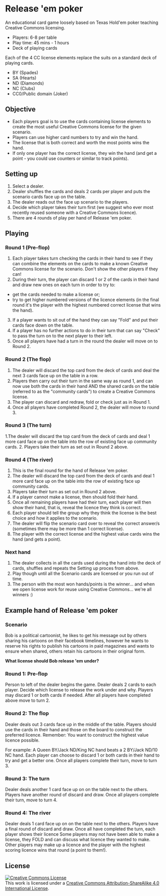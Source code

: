 # Release 'em poker
An educational card game loosely based on Texas Hold'em poker teaching Creative Commons licensing.

 * Players: 6-8 per table
 * Play time: 45 mins - 1 hours
 * Deck of playing cards
  
Each of the 4 CC license elements replace the suits on a standard deck of playing cards.
 * BY (Spades)
 * SA (Hearts)
 * ND (Diamonds)
 * NC (Clubs)
 * CC0/Public domain (Joker)

## Objective 
 * Each players goal is to use the cards containing license elements to create the most useful Creative Commons license for the given scenario. 
 * Players can use higher card numbers to try and win the hand. 
 * The license that is both correct and worth the most points wins the hand.
 * If only one player has the correct license, they win the hand (and get a point - you could use counters or similar to track points).

## Setting up
 1. Select a dealer.
 2. Dealer shuffles the cards and deals 2 cards per player and puts the scenario cards face up on the table.
 3. The dealer reads out the face up scenario to the players.
 4. Decide which player takes their turn first (we suggest who ever most recently reused someone with a Creative Commons licence).
 5. There are 4 rounds of play per hand of Release 'em poker.
 
## Playing 
### Round 1 (Pre-flop) 
  1. Each player takes turn checking the cards in their hand to see if they can combine the elements on the cards to make a known Creative Commons license for the scenario. Don't show the other players if they can!
  2. During their turn, the player can discard 1 or 2 of the cards in their hand and draw new ones on each turn in order to try to:
   * get the cards needed to make a license or;
   * try to get higher numbered versions of the licence elements (in the final round it's the player with the highest numbered correct license that wins the hand).
  3. If a player wants to sit out of the hand they can say "Fold" and put their cards face down on the table.
  4. If a player has no further actions to do in their turn that can say "Check" to pass the turn on to the next player to their left.
  5. Once all players have had a turn in the round the dealer will move on to Round 2.

### Round 2 (The flop)
  1. The dealer will discard the top card from the deck of cards and deal the next 3 cards face up on the table in a row.
  2. Players then carry out their turn in the same way as round 1, and can now use both the cards in their hand AND the shared cards on the table (referred to as the "community cards") to create a Creative Commons license.
  3. The player can discard and redraw, fold or check just as in Round 1.
  4. Once all players have completed Round 2, the dealer will move to round 3.
  
### Round 3 (The turn)
 1.The dealer will discard the top card from the deck of cards and deal 1 more card face up on the table into the row of existing face up community cards.
 2. Players take their turn as set out in Round 2 above.
  
### Round 4 (The river)
 1. This is the final round for the hand of Release 'em poker.
 2. The dealer will discard the top card from the deck of cards and deal 1 more card face up on the table into the row of existing face up community cards.
 3. Players take their turn as set out in Round 2 above.
 4. If a player cannot make a license, then should fold their hand.
 5. Once all remaining players have had their turn, each player will then show their hand, that is, reveal the licence they think is correct.
 6. Each player should tell the group why they think the license is the best choice and how it applies to the scenario.
 7. The dealer will flip the scenario card over to reveal the correct answer/s (sometimes there may be more than 1 correct license).
 8. The player with the correct license and the highest value cards wins the hand (and gets a point).
 
### Next hand
 1. The dealer collects in all the cards used during the hand into the deck of cards, shuffles and repeats the Setting up proces from above.
 2. Play though until all the Scenario cards are licensed or you run out of time.
 3. The person with the most won hands/points is the winner... and when we open license work for reuse using Creative Commons... we're all winners :)

## Example hand of Release 'em poker
### Scenario
Bob is a political cartoonist, he likes to get his message out by others sharing his cartoons on their facebook timelines, however he wants to reserve his rights to publish his cartoons in paid magazines and wants to ensure when shared, others retain his cartoons in their original form. 

**What license should Bob release 'em under?**

### Round 1: Pre-flop
Person to left of the dealer begins the game. Dealer deals 2 cards to each player.
Decide which license to release the work under and why.
Players may discard 1 or both cards if needed. 
After all players have completed above move to turn 2.

### Round 2: The flop
Dealer deals out 3 cards face up in the middle of the table.
Players should use the cards in their hand and those on the board to construct the preferred licence.
Remember: You want to construct the highest value licence possible.

For example:
	A Queen BY/Jack ND/King NC hand beats a 2 BY/Jack ND/10 NC hand.
Each player can choose to discard 1 or both cards in their hand to try and get a better one.
Once all players complete their turn, move to turn 3.

### Round 3: The turn
Dealer deals another 1 card face up on on the table next to the others.
Players have another round of discard and draw.
Once all players complete their turn, move to turn 4.

### Round 4: The river
Dealer deals 1 card face up on on the table next to the others.
Players have a final round of discard and draw.
Once all have completed the turn, each player shows their licence
Some players may not have been able to make a license, they FOLD and can discuss what licence they wanted to make.
Other players may make up a licence and the player with the highest scoring licence wins that round (a point to them!).

## License
<a rel="license" href="http://creativecommons.org/licenses/by-sa/4.0/"><img alt="Creative Commons License" style="border-width:0" src="https://i.creativecommons.org/l/by-sa/4.0/88x31.png" /></a><br />This work is licensed under a <a rel="license" href="http://creativecommons.org/licenses/by-sa/4.0/">Creative Commons Attribution-ShareAlike 4.0 International License</a>.
